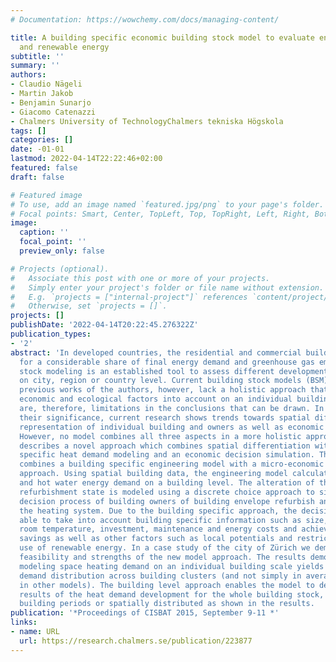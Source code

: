 ```yaml
---
# Documentation: https://wowchemy.com/docs/managing-content/

title: A building specific economic building stock model to evaluate energy efficiency
  and renewable energy
subtitle: ''
summary: ''
authors:
- Claudio Nägeli
- Martin Jakob
- Benjamin Sunarjo
- Giacomo Catenazzi
- Chalmers University of TechnologyChalmers tekniska Högskola
tags: []
categories: []
date: -01-01
lastmod: 2022-04-14T22:22:46+02:00
featured: false
draft: false

# Featured image
# To use, add an image named `featured.jpg/png` to your page's folder.
# Focal points: Smart, Center, TopLeft, Top, TopRight, Left, Right, BottomLeft, Bottom, BottomRight.
image:
  caption: ''
  focal_point: ''
  preview_only: false

# Projects (optional).
#   Associate this post with one or more of your projects.
#   Simply enter your project's folder or file name without extension.
#   E.g. `projects = ["internal-project"]` references `content/project/deep-learning/index.md`.
#   Otherwise, set `projects = []`.
projects: []
publishDate: '2022-04-14T20:22:45.276322Z'
publication_types:
- '2'
abstract: 'In developed countries, the residential and commercial building stock account
  for a considerable share of final energy demand and greenhouse gas emissions. Building
  stock modeling is an established tool to assess different development paths of buildings
  on city, region or country level. Current building stock models (BSM) as well as
  previous works of the authors, however, lack a holistic approach that take technological,
  economic and ecological factors into account on an individual building scale. There
  are, therefore, limitations in the conclusions that can be drawn. In order to increase
  their significance, current research shows trends towards spatial differentiation,
  representation of individual building and owners as well as economic decision modeling.
  However, no model combines all three aspects in a more holistic approach. This paper
  describes a novel approach which combines spatial differentiation with building
  specific heat demand modeling and an economic decision simulation. The model developed
  combines a building specific engineering model with a micro-economic discrete choice
  approach. Using spatial building data, the engineering model calculates space heat
  and hot water energy demand on a building level. The alteration of the building
  refurbishment state is modeled using a discrete choice approach to simulate the
  decision process of building owners of building envelope refurbish and/or to substitute
  the heating system. Due to the building specific approach, the decision model is
  able to take into account building specific information such as size, geometry,
  room temperature, investment, maintenance and energy costs and achievable energy
  savings as well as other factors such as local potentials and restrictions on the
  use of renewable energy. In a case study of the city of Zürich we demonstrate the
  feasibility and strengths of the new model approach. The results demonstrate that
  modeling space heating demand on an individual building scale yields specific heat
  demand distribution across building clusters (and not simply in average values as
  in other models). The building level approach enables the model to deliver differentiated
  results of the heat demand development for the whole building stock, building types
  building periods or spatially distributed as shown in the results.  '
publication: '*Proceedings of CISBAT 2015, September 9-11 *'
links:
- name: URL
  url: https://research.chalmers.se/publication/223877
---
```

